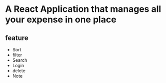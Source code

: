 # A React Application that manages all your expense in one place
## feature
  * Sort
  * filter
  * Search
  * Login
  * delete
  * Note

    
